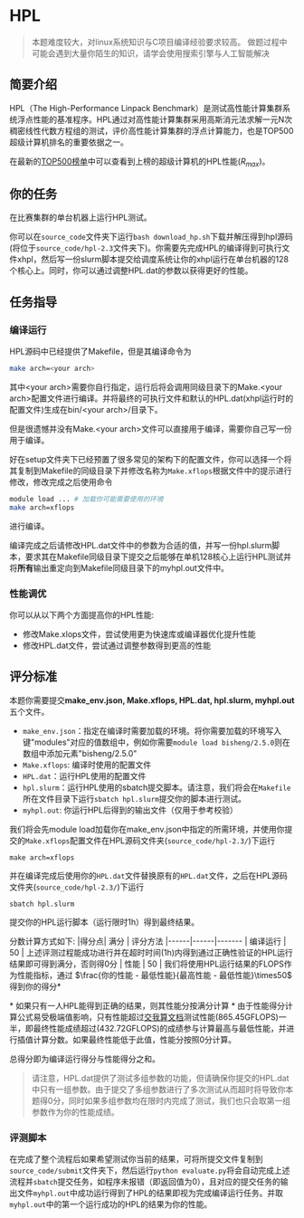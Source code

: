 # HPL

> 本题难度较大，对linux系统知识与C项目编译经验要求较高。
> 做题过程中可能会遇到大量你陌生的知识，请学会使用搜索引擎与人工智能解决

## 简要介绍

HPL（The High-Performance Linpack Benchmark）是测试高性能计算集群系统浮点性能的基准程序。HPL通过对高性能计算集群采用高斯消元法求解一元N次稠密线性代数方程组的测试，评价高性能计算集群的浮点计算能力，也是TOP500超级计算机排名的重要依据之一。

在最新的[TOP500榜单](https://www.top500.org/lists/top500/list/2024/06/)中可以查看到上榜的超级计算机的HPL性能($R_{max}$)。

## 你的任务

在比赛集群的单台机器上运行HPL测试。

你可以在`source_code`文件夹下运行`bash download_hp.sh`下载并解压得到hpl源码(将位于`source_code/hpl-2.3`文件夹下)。你需要先完成HPL的编译得到可执行文件xhpl，然后写一份slurm脚本提交给调度系统让你的xhpl运行在单台机器的128个核心上。同时，你可以通过调整HPL.dat的参数以获得更好的性能。

## 任务指导

### 编译运行

HPL源码中已经提供了Makefile，但是其编译命令为
```bash
make arch=<your arch>
```
其中\<your arch\>需要你自行指定，运行后将会调用同级目录下的Make.\<your arch\>配置文件进行编译。并将最终的可执行文件和默认的HPL.dat(xhpl运行时的配置文件)生成在bin/\<your arch\>/目录下。

但是很遗憾并没有Make.\<your arch\>文件可以直接用于编译，需要你自己写一份用于编译。

好在setup文件夹下已经预置了很多常见的架构下的配置文件，你可以选择一个将其复制到Makefile的同级目录下并修改名称为`Make.xflops`根据文件中的提示进行修改，修改完成之后使用命令
```bash
module load ... # 加载你可能需要使用的环境
make arch=xflops
```
进行编译。

编译完成之后请修改HPL.dat文件中的参数为合适的值，并写一份hpl.slurm脚本，要求其在Makefile同级目录下提交之后能够在单机128核心上运行HPL测试并将**所有**输出重定向到Makefile同级目录下的myhpl.out文件中。

### 性能调优

你可以从以下两个方面提高你的HPL性能:
* 修改Make.xlops文件，尝试使用更为快速库或编译器优化提升性能
* 修改HPL.dat文件，尝试通过调整参数得到更高的性能

## 评分标准

本题你需要提交**make_env.json, Make.xflops, HPL.dat, hpl.slurm, myhpl.out**五个文件。

* `make_env.json`：指定在编译时需要加载的环境。将你需要加载的环境写入键"modules"对应的值数组中，例如你需要`module load bisheng/2.5.0`则在数组中添加元素"bisheng/2.5.0"
* `Make.xflops`: 编译时使用的配置文件
* `HPL.dat`：运行HPL使用的配置文件
* `hpl.slurm`：运行HPL使用的sbatch提交脚本。请注意，我们将会在`Makefile`所在文件目录下运行`sbatch hpl.slurm`提交你的脚本进行测试。
* `myhpl.out`: 你运行HPL后得到的输出文件（仅用于参考校验）

我们将会先module load加载你在make_env.json中指定的所需环境，并使用你提交的`Make.xflops`配置文件在HPL源码文件夹(`source_code/hpl-2.3/`)下运行
```
make arch=xflops
```
并在编译完成后使用你的`HPL.dat`文件替换原有的`HPL.dat`文件，之后在HPL源码文件夹(`source_code/hpl-2.3/`)下运行
```
sbatch hpl.slurm
```
提交你的HPL运行脚本（运行限时1h）得到最终结果。

分数计算方式如下:
|得分点| 满分 | 评分方法
|------|------|-------
| 编译运行 | 50 | 上述评测过程能成功进行并在超时时间(1h)内得到通过正确性验证的HPL运行结果即可得到满分，否则得0分
| 性能 | 50 | 我们将使用HPL运行结果的FLOPS作为性能指标，通过 $\frac{你的性能 - 最低性能}{最高性能 - 最低性能}\times50$ 得到你的得分*

\* 如果只有一人HPL能得到正确的结果，则其性能分按满分计算
\* 由于性能得分计算公式易受极端值影响，只有性能超过[交我算文档](https://docs.hpc.sjtu.edu.cn/app/benchtools/hpl.html#arm)测试性能(865.45GFLOPS)一半，即最终性能成绩超过(432.72GFLOPS)的成绩参与计算最高与最低性能，并进行插值计算分数。如果最终性能低于此值，性能分按照0分计算。

总得分即为编译运行得分与性能得分之和。

> 请注意，HPL.dat提供了测试多组参数的功能，但请确保你提交的HPL.dat中只有一组参数。由于提交了多组参数进行了多次测试从而超时将导致你本题得0分，同时如果多组参数均在限时内完成了测试，我们也只会取第一组参数作为你的性能成绩。

### 评测脚本

在完成了整个流程后如果希望测试你当前的结果，可将所提交文件复制到`source_code/submit`文件夹下，然后运行`python evaluate.py`将会自动完成上述流程并`sbatch`提交任务，如程序未报错（即返回值为0），且对应的提交任务的输出文件`myhpl.out`中成功运行得到了HPL的结果即视为完成编译运行任务。并取`myhpl.out`中的第一个运行成功的HPL的结果为你的性能。